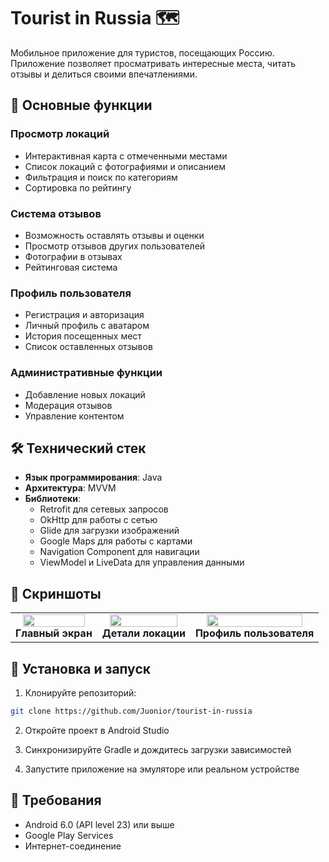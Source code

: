 # Tourist in Russia 🗺️

Мобильное приложение для туристов, посещающих Россию. Приложение позволяет просматривать интересные места, читать отзывы и делиться своими впечатлениями.

## 📱 Основные функции

### Просмотр локаций
- Интерактивная карта с отмеченными местами
- Список локаций с фотографиями и описанием
- Фильтрация и поиск по категориям
- Сортировка по рейтингу

### Система отзывов
- Возможность оставлять отзывы и оценки
- Просмотр отзывов других пользователей
- Фотографии в отзывах
- Рейтинговая система

### Профиль пользователя
- Регистрация и авторизация
- Личный профиль с аватаром
- История посещенных мест
- Список оставленных отзывов

### Административные функции
- Добавление новых локаций
- Модерация отзывов
- Управление контентом

## 🛠 Технический стек

- **Язык программирования**: Java
- **Архитектура**: MVVM
- **Библиотеки**:
  - Retrofit для сетевых запросов
  - OkHttp для работы с сетью
  - Glide для загрузки изображений
  - Google Maps для работы с картами
  - Navigation Component для навигации
  - ViewModel и LiveData для управления данными

## 📸 Скриншоты

<table>
  <tr>
    <td align="center">
      <img src="https://i.postimg.cc/Fsfvd4Sp/image.png" width="90%"/><br>
      <b>Главный экран</b>
    </td>
    <td align="center">
      <img src="https://i.postimg.cc/bwpj62MC/image.png" width="90%"/><br>
      <b>Детали локации</b>
    </td>
    <td align="center">
      <img src="https://i.postimg.cc/bvFcNVvW/image.png" width="90%"/><br>
      <b>Профиль пользователя</b>
    </td>
  </tr>
</table>


## 🚀 Установка и запуск

1. Клонируйте репозиторий:
```bash
git clone https://github.com/Juonior/tourist-in-russia
```

2. Откройте проект в Android Studio

3. Синхронизируйте Gradle и дождитесь загрузки зависимостей

4. Запустите приложение на эмуляторе или реальном устройстве

## 🔧 Требования

- Android 6.0 (API level 23) или выше
- Google Play Services
- Интернет-соединение

